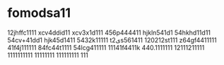 # fomodsa11
12jhffc1111
xcv4ddid11
xcv3x1d111
456p444411
hjkln541d1
54hkhd11d11
54cv+41dd1
hjk45d1411
5432k11111
t2یs561411
120212st111
z64gf4411111
41f4j111111
84fc44t1111
54lcg411111
11141f4411k
440.1111111
12111211111
1111111111
11111111
111111111
111
